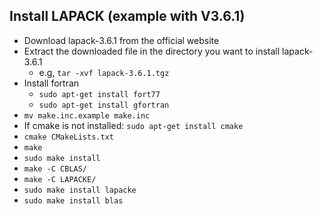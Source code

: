 ## Install LAPACK (example with V3.6.1)
* Download lapack-3.6.1 from the official website
* Extract the downloaded file in the directory you want to install lapack-3.6.1
  * e.g, ```tar -xvf lapack-3.6.1.tgz```  
* Install fortran
  * ```sudo apt-get install fort77```
  * ```sudo apt-get install gfortran```
* ```mv make.inc.example make.inc```
* If cmake is not installed: ```sudo apt-get install cmake```
* ```cmake CMakeLists.txt```
* ```make```
* ```sudo make install```
* ```make -C CBLAS/```
* ```make -C LAPACKE/```
* ```sudo make install lapacke```
* ```sudo make install blas```
